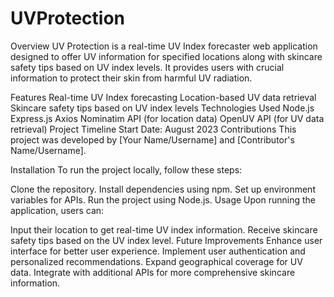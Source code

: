 # UVProtection
Overview
UV Protection is a real-time UV Index forecaster web application designed to offer UV information for specified locations along with skincare safety tips based on UV index levels. It provides users with crucial information to protect their skin from harmful UV radiation.

Features
Real-time UV Index forecasting
Location-based UV data retrieval
Skincare safety tips based on UV index levels
Technologies Used
Node.js
Express.js
Axios
Nominatim API (for location data)
OpenUV API (for UV data retrieval)
Project Timeline
Start Date: August 2023
Contributions
This project was developed by [Your Name/Username] and [Contributor's Name/Username].

Installation
To run the project locally, follow these steps:

Clone the repository.
Install dependencies using npm.
Set up environment variables for APIs.
Run the project using Node.js.
Usage
Upon running the application, users can:

Input their location to get real-time UV index information.
Receive skincare safety tips based on the UV index level.
Future Improvements
Enhance user interface for better user experience.
Implement user authentication and personalized recommendations.
Expand geographical coverage for UV data.
Integrate with additional APIs for more comprehensive skincare information.
